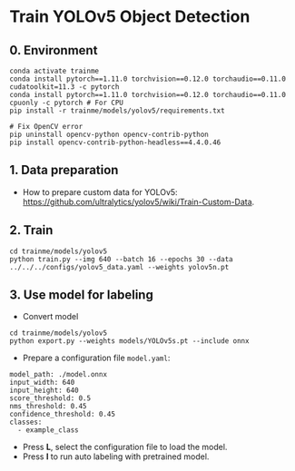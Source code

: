 # Train YOLOv5 Object Detection

## 0. Environment

```shell
conda activate trainme
conda install pytorch==1.11.0 torchvision==0.12.0 torchaudio==0.11.0 cudatoolkit=11.3 -c pytorch
conda install pytorch==1.11.0 torchvision==0.12.0 torchaudio==0.11.0 cpuonly -c pytorch # For CPU
pip install -r trainme/models/yolov5/requirements.txt

# Fix OpenCV error
pip uninstall opencv-python opencv-contrib-python
pip install opencv-contrib-python-headless==4.4.0.46
```

## 1. Data preparation

- How to prepare custom data for YOLOv5: <https://github.com/ultralytics/yolov5/wiki/Train-Custom-Data>.


## 2. Train


```shell
cd trainme/models/yolov5
python train.py --img 640 --batch 16 --epochs 30 --data ../../../configs/yolov5_data.yaml --weights yolov5n.pt
```

## 3. Use model for labeling

- Convert model


```shell
cd trainme/models/yolov5
python export.py --weights models/YOLOv5s.pt --include onnx
```

- Prepare a configuration file `model.yaml`:

```
model_path: ./model.onnx
input_width: 640
input_height: 640
score_threshold: 0.5
nms_threshold: 0.45
confidence_threshold: 0.45
classes:
  - example_class
```

- Press **L**, select the configuration file to load the model.
- Press **I** to run auto labeling with pretrained model.